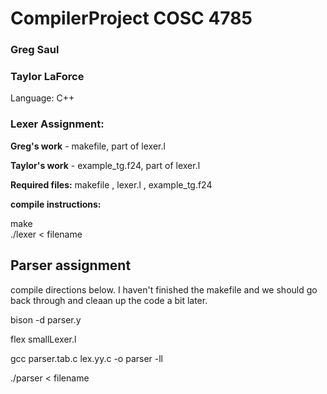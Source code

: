 # CompilerProject COSC 4785

### Greg Saul

### Taylor LaForce

Language: C++

### Lexer Assignment:
<strong>Greg's work</strong> - makefile, part of lexer.l

<strong>Taylor's work</strong> - example_tg.f24, part of lexer.l

<strong>Required files:</strong> makefile , lexer.l , example_tg.f24


<strong>compile instructions:</strong>

make </br>
./lexer < filename

## Parser assignment

compile directions below. I haven't finished the makefile and we should go back through and cleaan up the code a bit later.

bison -d parser.y

flex smallLexer.l

gcc parser.tab.c lex.yy.c -o parser -ll

./parser < filename




